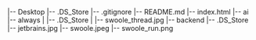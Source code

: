 |-- Desktop
    |-- .DS_Store
    |-- .gitignore
    |-- README.md
    |-- index.html
    |-- ai
    |-- always
    |   |-- .DS_Store
    |   |-- swoole_thread.jpg
    |-- backend
        |-- .DS_Store
        |-- jetbrains.jpg
        |-- swoole.jpeg
        |-- swoole_run.png
